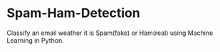 # Spam-Ham-Detection
Classify an email weather it is Spam(fake) or Ham(real) using Machine Learning in Python.
